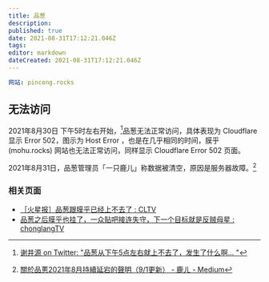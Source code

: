 ```yaml
---
title: 品葱
description: 
published: true
date: 2021-08-31T17:12:21.046Z
tags: 
editor: markdown
dateCreated: 2021-08-31T17:12:21.046Z
---
```


```YAML
网站: pincong.rocks
```

## 无法访问

2021年8月30日 下午5时左右开始，[^5pm_pr]品葱无法正常访问，具体表现为 Cloudflare 显示 Error 502，图示为 Host Error ，也是在几乎相同的时间，膜乎 (mohu.rocks) 网站也无法正常访问，同样显示 Cloudflare Error 502 页面。

[^5pm_pr]: [谢井源 on Twitter: "品葱从下午5点左右就上不去了，发生了什么啊… "](https://web.archive.org/web/20210830124153/https://twitter.com/o991jKSQVffgLQ8/status/1432321788235567108)

2021年8月31日，品葱管理员「一只鹿儿」称数据被清空，原因是服务器故障。[^med_tr]

[^med_tr]: [關於品蔥2021年8月持續延宕的聲明（9/1更新） - 鹿ㄦ - Medium](https://medium.com/@onedeeroneroad/%E9%97%9C%E6%96%BC%E5%93%81%E8%94%A52021%E5%B9%B48%E6%9C%88%E6%8C%81%E7%BA%8C%E5%BB%B6%E5%AE%95%E7%9A%84%E8%81%B2%E6%98%8E-9-1%E6%9B%B4%E6%96%B0-74f9d226dd)

### 相关页面

+ [［火星报］品葱跟膜乎已经上不去了 : CLTV](https://web.archive.org/web/20210831090437/https://old.reddit.com/r/CLTV/comments/peypxj/%E7%81%AB%E6%98%9F%E6%8A%A5%E5%93%81%E8%91%B1%E8%B7%9F%E8%86%9C%E4%B9%8E%E5%B7%B2%E7%BB%8F%E4%B8%8A%E4%B8%8D%E5%8E%BB%E4%BA%86/)
+ [品葱之后膜乎也挂了，一众贴吧接连失守，下一个目标就是反贼母星 : chonglangTV](https://web.archive.org/web/20210831090409/https://old.reddit.com/r/chonglangTV/comments/pewauj/%E5%93%81%E8%91%B1%E4%B9%8B%E5%90%8E%E8%86%9C%E4%B9%8E%E4%B9%9F%E6%8C%82%E4%BA%86%E4%B8%80%E4%BC%97%E8%B4%B4%E5%90%A7%E6%8E%A5%E8%BF%9E%E5%A4%B1%E5%AE%88%E4%B8%8B%E4%B8%80%E4%B8%AA%E7%9B%AE%E6%A0%87%E5%B0%B1%E6%98%AF%E5%8F%8D%E8%B4%BC%E6%AF%8D%E6%98%9F/)
